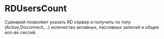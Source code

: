 # RDUsersCount

Сценарий позволяет указать RD сервер и получить по типу (Active,Disconnect,...) количество активных, пассивных записей и общее кол-во сессий.